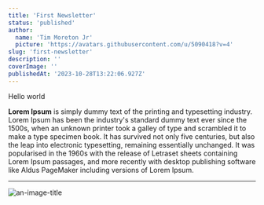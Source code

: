 ```yaml
---
title: 'First Newsletter'
status: 'published'
author:
  name: 'Tim Moreton Jr'
  picture: 'https://avatars.githubusercontent.com/u/5090418?v=4'
slug: 'first-newsletter'
description: ''
coverImage: ''
publishedAt: '2023-10-28T13:22:06.927Z'
---
```


Hello world

**Lorem Ipsum** is simply dummy text of the printing and typesetting industry. Lorem Ipsum has been the industry's standard dummy text ever since the 1500s, when an unknown printer took a galley of type and scrambled it to make a type specimen book. It has survived not only five centuries, but also the leap into electronic typesetting, remaining essentially unchanged. It was popularised in the 1960s with the release of Letraset sheets containing Lorem Ipsum passages, and more recently with desktop publishing software like Aldus PageMaker including versions of Lorem Ipsum.

---



![](https://www.trckfi.com/_next/image?url=%2Fassets%2Fblog%2Froth-401k-plan.png&w=3840&q=75> "an-image-title")

